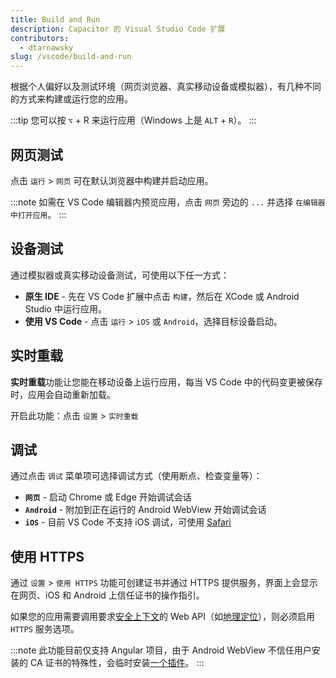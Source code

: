 ```yaml
---
title: Build and Run
description: Capacitor 的 Visual Studio Code 扩展
contributors:
  - dtarnawsky
slug: /vscode/build-and-run
---
```


根据个人偏好以及测试环境（网页浏览器、真实移动设备或模拟器），有几种不同的方式来构建或运行您的应用。

:::tip
您可以按 `⌥` + R 来运行应用（Windows 上是 `ALT` + `R`）。
:::

## 网页测试
点击 `运行` > `网页` 可在默认浏览器中构建并启动应用。

:::note
如需在 VS Code 编辑器内预览应用，点击 `网页` 旁边的 `...` 并选择 `在编辑器中打开应用`。
:::

## 设备测试

通过模拟器或真实移动设备测试，可使用以下任一方式：
- **原生 IDE** - 先在 VS Code 扩展中点击 `构建`，然后在 XCode 或 Android Studio 中运行应用。
- **使用 VS Code** - 点击 `运行` > `iOS` 或 `Android`，选择目标设备启动。

## 实时重载

**实时重载**功能让您能在移动设备上运行应用，每当 VS Code 中的代码变更被保存时，应用会自动重新加载。

开启此功能：点击 `设置` > `实时重载`

## 调试
通过点击 `调试` 菜单项可选择调试方式（使用断点、检查变量等）：
- **`网页`** - 启动 Chrome 或 Edge 开始调试会话
- **`Android`** - 附加到正在运行的 Android WebView 开始调试会话
- **`iOS`** - 目前 VS Code 不支持 iOS 调试，可使用 [Safari](debugging#use-safari)

## 使用 HTTPS

通过 `设置` > `使用 HTTPS` 功能可创建证书并通过 HTTPS 提供服务，界面上会显示在网页、iOS 和 Android 上信任证书的操作指引。

如果您的应用需要调用要求[安全上下文](https://developer.mozilla.org/en-US/docs/Web/Security/Secure_Contexts)的 Web API（如[地理定位](https://developer.mozilla.org/en-US/docs/Web/API/Navigator/geolocation)），则必须启用 `HTTPS` 服务选项。

:::note
此功能目前仅支持 Angular 项目，由于 Android WebView 不信任用户安装的 CA 证书的特殊性，会临时安装[一个插件](https://github.com/jcesarmobile/ssl-skip)。
:::